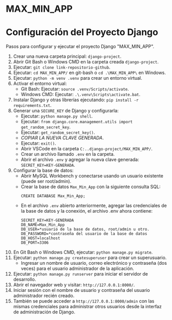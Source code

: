 # MAX_MIN_APP

# Configuración del Proyecto Django

Pasos para configurar y ejecutar el proyecto Django "MAX_MIN_APP".

1. Crear una nueva carpeta principal: `django-project`.
2. Abrir Git Bash o Windows CMD en la carpeta creada `django-project`.
3. Ejecutar: `git clone link-repositorio-github`.
4. Ejecutar: `cd MAX_MIN_APP/` en git-bash o `cd .\MAX_MIN_APP\` en Windows.
5. Ejecutar: `python -m venv .venv` para crear un entorno virtual.
6. Activar el entorno virtual:
   - Git Bash: Ejecutar: `source .venv/Scripts/activate`.
   - Windows CMD: Ejecutar: `.\.venv\Scripts\activate.bat`.
7. Instalar Django y otras librerías ejecutando: `pip install -r requirements.txt`.
8. Generar una `SECURE_KEY` de Django y configurarla:
   - Ejecutar: `python manage.py shell`.
   - Ejecutar: `from django.core.management.utils import get_random_secret_key`.
   - Ejecutar: `get_random_secret_key()`.
   - *COPIAR LA NUEVA CLAVE GENERADA*.
   - Ejecutar: `exit()`.
   - Abrir VSCode en la carpeta `C:..django-project/MAX_MIN_APP/`.
   - Crear un archivo llamado `.env` en la carpeta.
   - Abrir el archivo `.env` y agregar la nueva clave generada: `SECRET_KEY=KEY-GENERADA`.
9. Configurar la base de datos:
   - Abrir MySQL Workbench y conectarse usando un usuario existente (puede ser root/admin).
   - Crear la base de datos `Max_Min_App` con la siguiente consulta SQL: 
      ```
      CREATE DATABASE Max_Min_App;
      ```
   - En el archivo `.env` abierto anteriormente, agregar las credenciales de la base de datos y la conexión, el archivo .env ahora contiene:
     ```
     SECRET_KEY=KEY-GENERADA
     DB_NAME=Max_Min_App
     DB_USER=*usuario de la base de datos, root/admin u otro.
     DB_PASSWORD=*contraseña del usuario de la base de datos
     DB_HOST=localhost
     DB_PORT=3306
     ```
10. En Git Bash o Windows CMD, ejecutar: `python manage.py migrate`.
11. Ejecutar: `python manage.py createsuperuser` para crear un superusuario.
    - Ingresar un nombre de usuario, correo electrónico y contraseña (dos veces) para el usuario administrador de la aplicación.
12. Ejecutar: `python manage.py runserver` para iniciar el servidor de desarrollo.
13. Abrir el navegador web y visitar: `http://127.0.0.1:8000/`.
14. Iniciar sesión con el nombre de usuario y contraseña del usuario administrador recién creado.
15. También se puede acceder a `http://127.0.0.1:8000/admin` con las mismas credenciales para administrar otros usuarios desde la interfaz de administración de Django.
